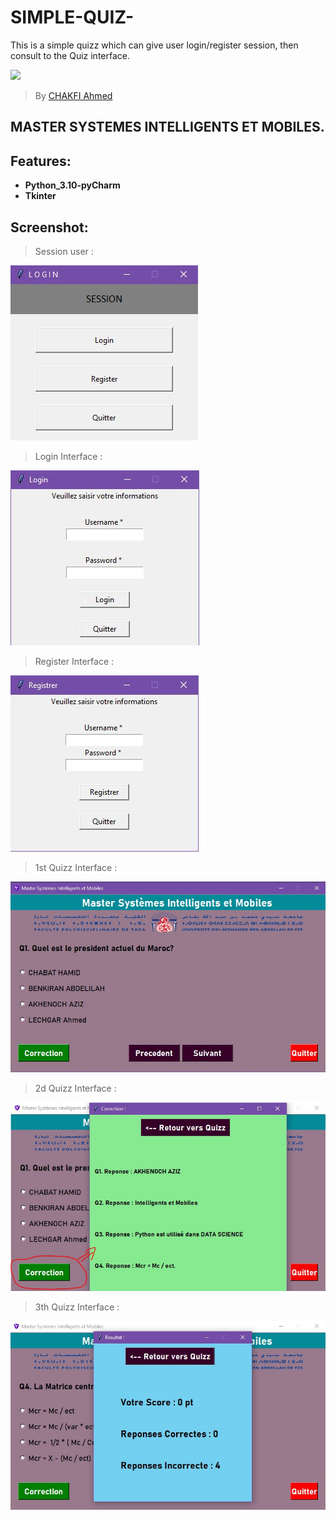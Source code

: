 # SIMPLE-QUIZ-
This is a simple quizz which can give user login/register session, then consult to the Quiz interface.

![](https://fpt.usmba.ac.ma/examen/FPT.png)


> By [CHAKFI Ahmed](https://www.linkedin.com/in/chakfi-ahmed/)



## MASTER SYSTEMES INTELLIGENTS ET MOBILES.



## Features:

- **Python_3.10-pyCharm**
- **Tkinter**


## Screenshot:
 > Session user : 
 
 ![image](https://raw.githubusercontent.com/CHAKFI/SIMPLE-QUIZ-/main/Session.JPG)

 > Login Interface :
 
![image](https://raw.githubusercontent.com/CHAKFI/SIMPLE-QUIZ-/main/Login.JPG)

 > Register Interface :
 
![image](https://github.com/CHAKFI/SIMPLE-QUIZ-/blob/main/Register.JPG)

 > 1st Quizz Interface : 

![image](https://raw.githubusercontent.com/CHAKFI/SIMPLE-QUIZ-/main/1.JPG)

 > 2d Quizz Interface :

![image](https://raw.githubusercontent.com/CHAKFI/SIMPLE-QUIZ-/main/2.JPG)

 > 3th Quizz Interface :

![image](https://raw.githubusercontent.com/CHAKFI/SIMPLE-QUIZ-/main/3.JPG)
